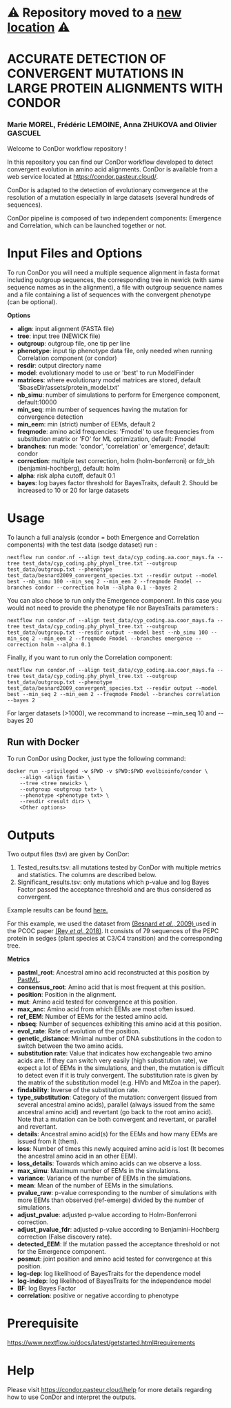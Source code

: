 # :warning: Repository moved to a [new location](https://github.com/evolbioinfo/condor/) :warning:
# ACCURATE DETECTION OF CONVERGENT MUTATIONS IN LARGE PROTEIN ALIGNMENTS WITH CONDOR

### Marie MOREL, Frédéric LEMOINE, Anna ZHUKOVA and Olivier GASCUEL

Welcome to ConDor workflow repository ! 

In this repository you can find our ConDor workflow developed to detect convergent evolution in amino acid alignments. 
ConDor is available from a web service located at https://condor.pasteur.cloud/.

ConDor is adapted to the detection of evolutionary convergence at the resolution of a mutation especially in large datasets (several hundreds of sequences). 

ConDor pipeline is composed of two independent components: Emergence and Correlation, which can be launched together or not.

# Input Files and Options
To run ConDor you will need a multiple sequence alignment in fasta format including outgroup sequences, the corresponding tree in newick (with same sequence names as in the alignment), a file with outgroup sequence names and a file containing a list of sequences with the convergent phenotype (can be optional).

**Options**
- **align**: input alignment (FASTA file)
- **tree**: input tree (NEWICK file)
- **outgroup**: outgroup file, one tip per line
- **phenotype**: input tip phenotype data file, only needed when running Correlation component (or condor)
- **resdir**: output directory name
- **model**: evolutionary model to use or 'best' to run ModelFinder
- **matrices**: where evolutionary model matrices are stored, default '$baseDir/assets/protein_model.txt'
- **nb_simu**: number of simulations to perform for Emergence component, default:10000
- **min_seq**: min number of sequences having the mutation for convergence detection
- **min_eem**: min (strict) number of EEMs, default 2
- **freqmode**: amino acid frequencies: 'Fmodel' to use frequencies from substitution matrix or 'FO' for ML optimization, default: Fmodel
- **branches**: run mode: 'condor', 'correlation' or 'emergence', default: condor
- **correction**: multiple test correction, holm (holm-bonferroni) or fdr_bh (benjamini-hochberg), default: holm
- **alpha**: risk alpha cutoff, default 0.1
- **bayes**: log bayes factor threshold for BayesTraits, default 2. Should be increased to 10 or 20 for large datasets

# Usage
To launch a full analysis (condor = both Emergence and Correlation components) with the test data (sedge dataset) run : 

    nextflow run condor.nf --align test_data/cyp_coding.aa.coor_mays.fa --tree test_data/cyp_coding.phy_phyml_tree.txt --outgroup test_data/outgroup.txt --phenotype test_data/besnard2009_convergent_species.txt --resdir output --model best --nb_simu 100 --min_seq 2 --min_eem 2 --freqmode Fmodel --branches condor --correction holm --alpha 0.1 --bayes 2

You can also chose to run only the Emergence component. In this case you would not need to provide the phenotype file nor BayesTraits parameters : 

    nextflow run condor.nf --align test_data/cyp_coding.aa.coor_mays.fa --tree test_data/cyp_coding.phy_phyml_tree.txt --outgroup test_data/outgroup.txt --resdir output --model best --nb_simu 100 --min_seq 2 --min_eem 2 --freqmode Fmodel --branches emergence --correction holm --alpha 0.1

Finally, if you want to run only the Correlation component: 

    nextflow run condor.nf --align test_data/cyp_coding.aa.coor_mays.fa --tree test_data/cyp_coding.phy_phyml_tree.txt --outgroup test_data/outgroup.txt --phenotype test_data/besnard2009_convergent_species.txt --resdir output --model best --min_seq 2 --min_eem 2 --freqmode Fmodel --branches correlation --bayes 2

For larger datasets (>1000), we recommand to increase --min_seq 10 and --bayes 20

## Run with Docker
To run ConDor using Docker, just type the following command:

```
docker run --privileged -w $PWD -v $PWD:$PWD evolbioinfo/condor \
	--align <align fasta> \
	--tree <tree newick> \
	--outgroup <outgroup txt> \
	--phenotype <phenotype txt> \
	--resdir <result dir> \
	<Other options>
```

# Outputs
Two output files (tsv) are given by ConDor:

1. Tested_results.tsv: all mutations tested by ConDor with multiple metrics and statistics. The columns are described below.  
2. Significant_results.tsv: only mutations which p-value and log Bayes Factor passed the acceptance threshold and are thus considered as convergent.  

Example results can be found <a href="https://condor.pasteur.cloud/view/7c9b6049-96aa-471a-47de-a184817db0b2">here.</a>  

For this example, we used the dataset from <a href=https://doi.org/10.1093/molbev/msp103>(Besnard *et al.*, 2009) </a> used in the PCOC paper <a href=https://academic.oup.com/mbe/article-pdf/35/9/2296/25534515/msy114.pdf>(Rey *et al.* 2018)</a>.
It consists of 79 sequences of the PEPC protein in sedges (plant species at C3/C4 transition) and the corresponding tree. 

**Metrics**

- **pastml_root**: Ancestral amino acid reconstructed at this position by [PastML](https://academic.oup.com/mbe/article/36/9/2069/5498561?login=true).
- **consensus_root**: Amino acid that is most frequent at this position. 
- **position**: Position in the alignment. 
- **mut**: Amino acid tested for convergence at this position. 
- **max_anc**: Amino acid from which EEMs are most often issued. 
- **ref_EEM**: Number of EEMs for the tested amino acid.
- **nbseq**: Number of sequences exhibiting this amino acid at this position. 
- **evol_rate**: Rate of evolution of the position.
- **genetic_distance**: Minimal number of DNA substitutions in the codon to switch between the two amino acids. 
- **substitution rate**: Value that indicates how exchangeable two amino acids are. If they can switch very easily (high substitution rate), we expect a lot of EEMs in the simulations, and then, the mutation is difficult to detect even if it is truly convergent. The substitution rate is given by the matrix of the substitution model (e.g. HIVb and MtZoa in the paper).
- **findability**: Inverse of the substitution rate. 
- **type_substitution**: Category of the mutation: convergent (issued from several ancestral amino acids), parallel (always issued from the same ancestral amino acid) and revertant (go back to the root amino acid). Note that a mutation can be both convergent and revertant, or parallel and revertant. 
- **details**: Ancestral amino acid(s) for the EEMs and how many EEMs are issued from it (them).
- **loss**: Number of times this newly acquired amino acid is lost (It becomes the ancestral amino acid in an other EEM).
- **loss_details**: Towards which amino acids can we observe a loss.
- **max_simu**: Maximum number of EEMs in the simulations.
- **variance**: Variance of the number of EEMs in the simulations.
- **mean**: Mean of the number of EEMs in the simulations.
- **pvalue_raw**: p-value corresponding to the number of simulations with more EEMs than observed (ref-emerge) divided by the number of simulations.
- **adjust_pvalue**: adjusted p-value according to Holm-Bonferroni correction.
- **adjust_pvalue_fdr**: adjusted p-value according to Benjamini-Hochberg correction (False discovery rate).
- **detected_EEM**: If the mutation passed the acceptance threshold or not for the Emergence component.
- **posmut**: joint position and amino acid tested for convergence at this position. 
- **log-dep**: log likelihood of BayesTraits for the dependence model
- **log-indep**: log likelihood of BayesTraits for the independence model
- **BF**: log Bayes Factor
- **correlation**: positive or negative according to phenotype

# Prerequisite 
https://www.nextflow.io/docs/latest/getstarted.html#requirements

# Help
Please visit https://condor.pasteur.cloud/help for more details regarding how to use ConDor and interpret the outputs. 




